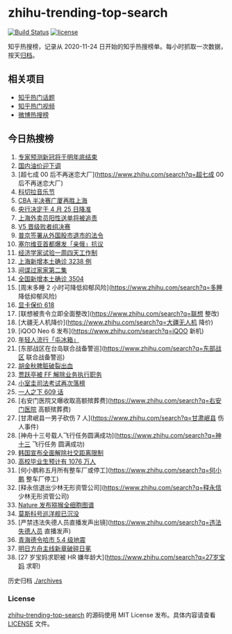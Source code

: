 # zhihu-trending-top-search

[![Build Status](https://github.com/justjavac/zhihu-trending-top-search/workflows/ci/badge.svg?branch=main)](https://github.com/justjavac/zhihu-trending-top-search/actions)
[![license](https://img.shields.io/github/license/justjavac/zhihu-trending-top-search)](https://github.com/justjavac/zhihu-trending-top-search/blob/main/LICENSE)

知乎热搜榜，记录从 2020-11-24 日开始的知乎热搜榜单。每小时抓取一次数据，按天[归档](./archives)。

## 相关项目

- [知乎热门话题](https://github.com/justjavac/zhihu-trending-hot-questions)
- [知乎热门视频](https://github.com/justjavac/zhihu-trending-hot-video)
- [微博热搜榜](https://github.com/justjavac/weibo-trending-hot-search)

## 今日热搜榜

<!-- BEGIN -->
<!-- 最后更新时间 Sun Apr 17 2022 16:12:47 GMT+0800 (China Standard Time) -->

1. [专家预测新冠将于明年底结束](https://www.zhihu.com/search?q=黄建平院士预测新冠结束)
1. [国内油价迎下调](https://www.zhihu.com/search?q=国内成品油价下调)
1. [超七成 00 后不再迷恋大厂](https://www.zhihu.com/search?q=超七成 00 后不再迷恋大厂)
1. [科切拉音乐节](https://www.zhihu.com/search?q=科切拉音乐节)
1. [CBA 半决赛广厦再胜上海](https://www.zhihu.com/search?q=CBA半决赛广厦上海)
1. [央行决定于 4 月 25 日降准](https://www.zhihu.com/search?q=央行下调金融机构存款准备金率)
1. [上海外卖员阳性送单将被追责](https://www.zhihu.com/search?q=外卖员阳性送单将被追责)
1. [V5 晋级败者组决赛](https://www.zhihu.com/search?q=V5)
1. [普京签署从外国股市退市的法令](https://www.zhihu.com/search?q=俄公司从外国股市退市)
1. [塞尔维亚首都爆发「亲俄」抗议](https://www.zhihu.com/search?q=塞尔维亚亲俄抗议)
1. [经济学家试验一周四天工作制](https://www.zhihu.com/search?q=经济学家试验一周四天工作制)
1. [上海新增本土确诊 3238 例](https://www.zhihu.com/search?q=上海新增)
1. [间谍过家家第二集](https://www.zhihu.com/search?q=间谍过家家第二集)
1. [全国新增本土确诊 3504](https://www.zhihu.com/search?q=全国新增)
1. [周末多睡 2 小时可降低抑郁风险](https://www.zhihu.com/search?q=多睡 降低抑郁风险)
1. [显卡保价 618](https://www.zhihu.com/search?q=显卡618)
1. [联想被责令立即全面整改](https://www.zhihu.com/search?q=联想 整改)
1. [大疆无人机降价](https://www.zhihu.com/search?q=大疆无人机 降价)
1. [iQOO Neo 6 发布](https://www.zhihu.com/search?q=iQOO 新机)
1. [年轻人流行「屯冰箱」](https://www.zhihu.com/search?q=年轻人流行屯冰箱)
1. [东部战区在台岛联合战备警巡](https://www.zhihu.com/search?q=东部战区 联合战备警巡)
1. [胡金秋脾脏破裂出血](https://www.zhihu.com/search?q=胡金秋)
1. [贾跃亭被 FF 解除业务执行职务](https://www.zhihu.com/search?q=贾跃亭被解除业务执行职务)
1. [小室圭司法考试再次落榜](https://www.zhihu.com/search?q=小室圭司法考试落榜)
1. [一人之下 609 话](https://www.zhihu.com/search?q=一人之下609)
1. [右安门医院又曝收取高额殡葬费](https://www.zhihu.com/search?q=右安门医院 高额殡葬费)
1. [甘肃岷县一男子砍伤 7 人](https://www.zhihu.com/search?q=甘肃岷县 伤人事件)
1. [神舟十三号载人飞行任务圆满成功](https://www.zhihu.com/search?q=神十三 飞行任务 圆满成功)
1. [韩国宣布全面解除社交距离限制](https://www.zhihu.com/search?q=韩国解除社交距离限制)
1. [高校毕业生预计有 1076 万人](https://www.zhihu.com/search?q=高校毕业生数量)
1. [何小鹏称五月所有整车厂或停工](https://www.zhihu.com/search?q=何小鹏 整车厂停工)
1. [释永信退出少林无形资管公司](https://www.zhihu.com/search?q=释永信 少林无形资管公司)
1. [Nature 发布猕猴全细胞图谱](https://www.zhihu.com/search?q=非灵长类全细胞图谱)
1. [莫斯科号巡洋舰已沉没](https://www.zhihu.com/search?q=莫斯科号巡洋舰沉没)
1. [严禁违法失德人员直播发声出镜](https://www.zhihu.com/search?q=违法失德人员 直播发声)
1. [青海德令哈市 5.4 级地震](https://www.zhihu.com/search?q=青海5.4级地震)
1. [明日方舟主线新章破碎日冕](https://www.zhihu.com/search?q=明日方舟破碎日冕)
1. [27 岁宝妈求职被 HR 嫌年龄大](https://www.zhihu.com/search?q=27岁宝妈 求职)

<!-- END -->

历史归档 [./archives](./archives)

### License

[zhihu-trending-top-search](https://github.com/justjavac/zhihu-trending-top-search)
的源码使用 MIT License 发布。具体内容请查看 [LICENSE](./LICENSE) 文件。
